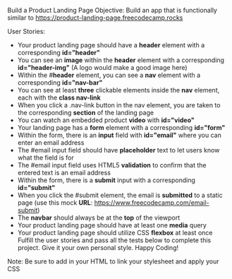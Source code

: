 Build a Product Landing Page
Objective: Build an app that is functionally similar to https://product-landing-page.freecodecamp.rocks

User Stories:

* Your product landing page should have a **header** element with a corresponding **id="header"**
* You can see an **image** within the **header** element with a corresponding **id="header-img"** (A logo would make a good image here)
* Within the #**header** element, you can see a **nav** element with a corresponding **id="nav-bar"**
* You can see at least **three** clickable elements inside the **nav** element, each with the **class nav-link**
* When you click a .nav-link button in the nav element, you are taken to the corresponding **section** of the landing page
* You can watch an embedded product **video** with **id="video"**
* Your landing page has a **form** element with a corresponding **id="form"**
* Within the form, there is an **input** field with **id="email"** where you can enter an email address
* The #email input field should have **placeholder** text to let users know what the field is for
* The #email input field uses HTML5 **validation** to confirm that the entered text is an email address
* Within the form, there is a **submit** input with a corresponding **id="submit"**
* When you click the #submit element, the email is **submitted** to a static page (use this mock **URL**: https://www.freecodecamp.com/email-submit)
* The **navbar** should always be at the **top** of the viewport
* Your product landing page should have at least one **media** query
* Your product landing page should utilize CSS **flexbox** at least once
Fulfill the user stories and pass all the tests below to complete this project. Give it your own personal style. Happy Coding!

Note: Be sure to add <link rel="stylesheet" href="styles.css"> in your HTML to link your stylesheet and apply your CSS